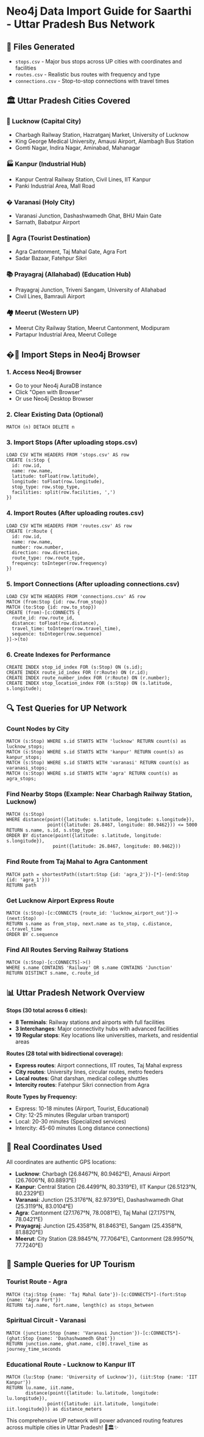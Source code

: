 # Neo4j Data Import Guide for Saarthi - Uttar Pradesh Bus Network

## 📁 Files Generated
- `stops.csv` - Major bus stops across UP cities with coordinates and facilities
- `routes.csv` - Realistic bus routes with frequency and type
- `connections.csv` - Stop-to-stop connections with travel times

## 🏛️ Uttar Pradesh Cities Covered

### 🌟 **Lucknow** (Capital City)
- Charbagh Railway Station, Hazratganj Market, University of Lucknow
- King George Medical University, Amausi Airport, Alambagh Bus Station
- Gomti Nagar, Indira Nagar, Aminabad, Mahanagar

### 🏭 **Kanpur** (Industrial Hub)
- Kanpur Central Railway Station, Civil Lines, IIT Kanpur
- Panki Industrial Area, Mall Road

### �️ **Varanasi** (Holy City)
- Varanasi Junction, Dashashwamedh Ghat, BHU Main Gate
- Sarnath, Babatpur Airport

### 🏰 **Agra** (Tourist Destination)
- Agra Cantonment, Taj Mahal Gate, Agra Fort
- Sadar Bazaar, Fatehpur Sikri

### 📚 **Prayagraj (Allahabad)** (Education Hub)
- Prayagraj Junction, Triveni Sangam, University of Allahabad
- Civil Lines, Bamrauli Airport

### 🏘️ **Meerut** (Western UP)
- Meerut City Railway Station, Meerut Cantonment, Modipuram
- Partapur Industrial Area, Meerut College

## �🚀 Import Steps in Neo4j Browser

### 1. Access Neo4j Browser
- Go to your Neo4j AuraDB instance
- Click "Open with Browser"
- Or use Neo4j Desktop Browser

### 2. Clear Existing Data (Optional)
```cypher
MATCH (n) DETACH DELETE n
```

### 3. Import Stops (After uploading stops.csv)
```cypher
LOAD CSV WITH HEADERS FROM 'stops.csv' AS row
CREATE (s:Stop {
  id: row.id,
  name: row.name,
  latitude: toFloat(row.latitude),
  longitude: toFloat(row.longitude),
  stop_type: row.stop_type,
  facilities: split(row.facilities, ',')
})
```

### 4. Import Routes (After uploading routes.csv)
```cypher
LOAD CSV WITH HEADERS FROM 'routes.csv' AS row
CREATE (r:Route {
  id: row.id,
  name: row.name,
  number: row.number,
  direction: row.direction,
  route_type: row.route_type,
  frequency: toInteger(row.frequency)
})
```

### 5. Import Connections (After uploading connections.csv)
```cypher
LOAD CSV WITH HEADERS FROM 'connections.csv' AS row
MATCH (from:Stop {id: row.from_stop})
MATCH (to:Stop {id: row.to_stop})
CREATE (from)-[c:CONNECTS {
  route_id: row.route_id,
  distance: toFloat(row.distance),
  travel_time: toInteger(row.travel_time),
  sequence: toInteger(row.sequence)
}]->(to)
```

### 6. Create Indexes for Performance
```cypher
CREATE INDEX stop_id_index FOR (s:Stop) ON (s.id);
CREATE INDEX route_id_index FOR (r:Route) ON (r.id);
CREATE INDEX route_number_index FOR (r:Route) ON (r.number);
CREATE INDEX stop_location_index FOR (s:Stop) ON (s.latitude, s.longitude);
```

## 🔍 Test Queries for UP Network

### Count Nodes by City
```cypher
MATCH (s:Stop) WHERE s.id STARTS WITH 'lucknow' RETURN count(s) as lucknow_stops;
MATCH (s:Stop) WHERE s.id STARTS WITH 'kanpur' RETURN count(s) as kanpur_stops;
MATCH (s:Stop) WHERE s.id STARTS WITH 'varanasi' RETURN count(s) as varanasi_stops;
MATCH (s:Stop) WHERE s.id STARTS WITH 'agra' RETURN count(s) as agra_stops;
```

### Find Nearby Stops (Example: Near Charbagh Railway Station, Lucknow)
```cypher
MATCH (s:Stop)
WHERE distance(point({latitude: s.latitude, longitude: s.longitude}), 
               point({latitude: 26.8467, longitude: 80.9462})) <= 5000
RETURN s.name, s.id, s.stop_type
ORDER BY distance(point({latitude: s.latitude, longitude: s.longitude}), 
                 point({latitude: 26.8467, longitude: 80.9462}))
```

### Find Route from Taj Mahal to Agra Cantonment
```cypher
MATCH path = shortestPath((start:Stop {id: 'agra_2'})-[*]-(end:Stop {id: 'agra_1'}))
RETURN path
```

### Get Lucknow Airport Express Route
```cypher
MATCH (s:Stop)-[c:CONNECTS {route_id: 'lucknow_airport_out'}]->(next:Stop)
RETURN s.name as from_stop, next.name as to_stop, c.distance, c.travel_time
ORDER BY c.sequence
```

### Find All Routes Serving Railway Stations
```cypher
MATCH (s:Stop)-[c:CONNECTS]->()
WHERE s.name CONTAINS 'Railway' OR s.name CONTAINS 'Junction'
RETURN DISTINCT s.name, c.route_id
```

## 📊 Uttar Pradesh Network Overview

**Stops (30 total across 6 cities):**
- **8 Terminals**: Railway stations and airports with full facilities
- **3 Interchanges**: Major connectivity hubs with advanced facilities
- **19 Regular stops**: Key locations like universities, markets, and residential areas

**Routes (28 total with bidirectional coverage):**
- **Express routes**: Airport connections, IIT routes, Taj Mahal express
- **City routes**: University lines, circular routes, metro feeders
- **Local routes**: Ghat darshan, medical college shuttles
- **Intercity routes**: Fatehpur Sikri connection from Agra

**Route Types by Frequency:**
- Express: 10-18 minutes (Airport, Tourist, Educational)
- City: 12-25 minutes (Regular urban transport)
- Local: 20-30 minutes (Specialized services)
- Intercity: 45-60 minutes (Long distance connections)

## 🎯 Real Coordinates Used

All coordinates are authentic GPS locations:
- **Lucknow**: Charbagh (26.8467°N, 80.9462°E), Amausi Airport (26.7606°N, 80.8893°E)
- **Kanpur**: Central Station (26.4499°N, 80.3319°E), IIT Kanpur (26.5123°N, 80.2329°E)
- **Varanasi**: Junction (25.3176°N, 82.9739°E), Dashashwamedh Ghat (25.3119°N, 83.0104°E)
- **Agra**: Cantonment (27.1767°N, 78.0081°E), Taj Mahal (27.1751°N, 78.0421°E)
- **Prayagraj**: Junction (25.4358°N, 81.8463°E), Sangam (25.4358°N, 81.8820°E)
- **Meerut**: City Station (28.9845°N, 77.7064°E), Cantonment (28.9950°N, 77.7240°E)

## 🚌 Sample Queries for UP Tourism

### Tourist Route - Agra
```cypher
MATCH (taj:Stop {name: 'Taj Mahal Gate'})-[c:CONNECTS*]-(fort:Stop {name: 'Agra Fort'})
RETURN taj.name, fort.name, length(c) as stops_between
```

### Spiritual Circuit - Varanasi
```cypher
MATCH (junction:Stop {name: 'Varanasi Junction'})-[c:CONNECTS*]-(ghat:Stop {name: 'Dashashwamedh Ghat'})
RETURN junction.name, ghat.name, c[0].travel_time as journey_time_seconds
```

### Educational Route - Lucknow to Kanpur IIT
```cypher
MATCH (lu:Stop {name: 'University of Lucknow'}), (iit:Stop {name: 'IIT Kanpur'})
RETURN lu.name, iit.name, 
       distance(point({latitude: lu.latitude, longitude: lu.longitude}), 
               point({latitude: iit.latitude, longitude: iit.longitude})) as distance_meters
```

This comprehensive UP network will power advanced routing features across multiple cities in Uttar Pradesh! 🚌🏛️✨